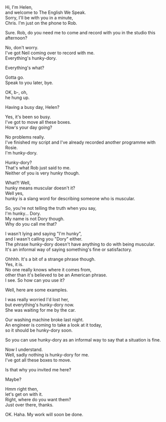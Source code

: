 

Hi, I'm Helen,    
and welcome to The English We Speak.    
Sorry, I'll be with you in a minute,    
Chris. I'm just on the phone to Rob.   

Sure. Rob, do you need me to come and record with you in the studio this afternoon?   


No, don't worry.    
I've got Neil coming over to record with me.   
Everything's hunky-dory.   

Everything's what?   

Gotta go.    
Speak to you later, bye.   

OK, b-, oh,    
he hung up.   

Having a busy day, Helen?   

Yes, it's been so busy.    
I've got to move all these boxes.    
How's your day going?   

No problems really.    
I've finished my script and I've already recorded    another programme with Rosie.    
I'm hunky-dory.   

Hunky-dory?    
That's what Rob just said to me.    
Neither of you is very hunky though.   

What?! Well,    
hunky means muscular doesn't it?    
Well yes,    
hunky is a slang word for describing someone who is muscular.   


So, you're not telling the truth when you say,    
I'm hunky… Dory.    
My name is not Dory though.    
Why do you call me that?   


I wasn't lying and saying "I'm hunky",    
and I wasn't calling you "Dory" either.    
The phrase hunky-dory doesn't have anything to do with being muscular.    
It's an informal way of saying something's fine or satisfactory.   

Ohhhh. It's a bit of a strange phrase though.    
Yes, it is.    
No one really knows where it comes from,    
other than it's believed to be an American phrase.    
I see. So how can you use it?   

Well, here are some examples.   

I was really worried I'd lost her,    
but everything's hunky-dory now.    
She was waiting for me by the car.   

Our washing machine broke last night.    
An engineer is coming to take a look at it today,    
so it should be hunky-dory soon.   

So you can use hunky-dory as an informal way to say that a situation is fine.   

Now I understand.    
Well, sadly nothing is hunky-dory for me.    
I've got all these boxes to move.   

Is that why you invited me here?   

Maybe?   

Hmm right then,    
let's get on with it.    
Right, where do you want them?    
Just over there, thanks.   

OK. Haha. My work will soon be done.   








